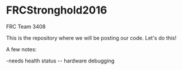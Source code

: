 # FRCStronghold2016
FRC Team 3408

This is the repository where we will be posting our code.  Let's do this!

A few notes: 

-needs health status -- hardware debugging
